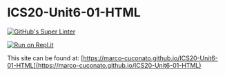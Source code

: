 # ICS20-Unit6-01-HTML


[![GitHub's Super Linter](https://github.com/marco-cuconato/ICS20-Unit6-01-HTML/workflows/GitHub's%20Super%20Linter/badge.svg)](https://github.com/marco-cuconato/ICS20-Unit6-01-HTML/actions)

[![Run on Repl.it](https://repl.it/badge/github/marco-cuconato/ICS20-Unit6-01-HTML)](https://repl.it/github/marco-cuconato/ICS20-Unit6-01-HTML)

This site can be found at: [https://marco-cuconato.github.io/ICS20-Unit6-01-HTML](https://marco-cuconato.github.io/ICS20-Unit6-01-HTML)
